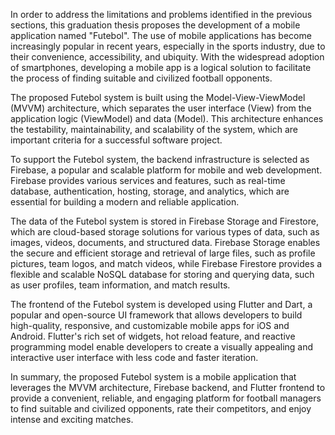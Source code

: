 In order to address the limitations and problems identified in the previous sections, this graduation thesis proposes the development of a mobile application named "Futebol". The use of mobile applications has become increasingly popular in recent years, especially in the sports industry, due to their convenience, accessibility, and ubiquity. With the widespread adoption of smartphones, developing a mobile app is a logical solution to facilitate the process of finding suitable and civilized football opponents.

The proposed Futebol system is built using the Model-View-ViewModel (MVVM) architecture, which separates the user interface (View) from the application logic (ViewModel) and data (Model). This architecture enhances the testability, maintainability, and scalability of the system, which are important criteria for a successful software project.

To support the Futebol system, the backend infrastructure is selected as Firebase, a popular and scalable platform for mobile and web development. Firebase provides various services and features, such as real-time database, authentication, hosting, storage, and analytics, which are essential for building a modern and reliable application.

The data of the Futebol system is stored in Firebase Storage and Firestore, which are cloud-based storage solutions for various types of data, such as images, videos, documents, and structured data. Firebase Storage enables the secure and efficient storage and retrieval of large files, such as profile pictures, team logos, and match videos, while Firebase Firestore provides a flexible and scalable NoSQL database for storing and querying data, such as user profiles, team information, and match results.

The frontend of the Futebol system is developed using Flutter and Dart, a popular and open-source UI framework that allows developers to build high-quality, responsive, and customizable mobile apps for iOS and Android. Flutter's rich set of widgets, hot reload feature, and reactive programming model enable developers to create a visually appealing and interactive user interface with less code and faster iteration.

In summary, the proposed Futebol system is a mobile application that leverages the MVVM architecture, Firebase backend, and Flutter frontend to provide a convenient, reliable, and engaging platform for football managers to find suitable and civilized opponents, rate their competitors, and enjoy intense and exciting matches.
